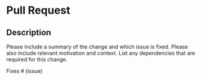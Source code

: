 # Pull Request

## Description

Please include a summary of the change and which issue is fixed. Please also include relevant motivation and context. List any dependencies that are required for this change.

Fixes # (issue)